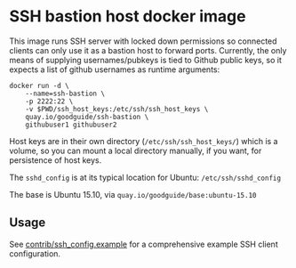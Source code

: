 # SSH bastion host docker image

This image runs SSH server with locked down permissions so connected clients can only use it as a bastion host to forward ports. Currently, the only means of supplying usernames/pubkeys is tied to Github public keys, so it expects a list of github usernames as runtime arguments:

```
docker run -d \
    --name=ssh-bastion \
    -p 2222:22 \
    -v $PWD/ssh_host_keys:/etc/ssh/ssh_host_keys \
    quay.io/goodguide/ssh-bastion \
    githubuser1 githubuser2
```

Host keys are in their own directory (`/etc/ssh/ssh_host_keys/`) which is a volume, so you can mount a local directory manually, if you want, for persistence of host keys.

The `sshd_config` is at its typical location for Ubuntu: `/etc/ssh/sshd_config`

The base is Ubuntu 15.10, via `quay.io/goodguide/base:ubuntu-15.10`

## Usage

See [contrib/ssh_config.example][ssh_config_example] for a comprehensive example SSH client configuration.

[ssh_config_example]: ./contrib/ssh_config.example.md
